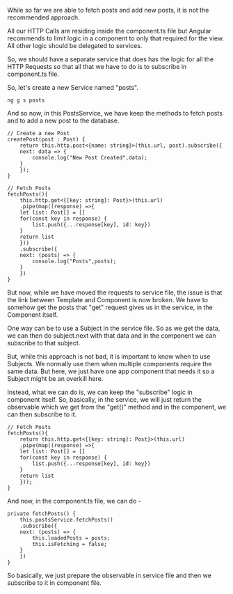 While so far we are able to fetch posts and add new posts, it is not the recommended approach.

All our HTTP Calls are residing inside the component.ts file but Angular recommends to limit logic in a component to only that required for the view. All other logic should be delegated to services.

So, we should have a separate service that does has the logic for all the HTTP Requests so that all that we have to do is to subscribe in component.ts file.

So, let's create a new Service named "posts".

    ng g s posts

And so now, in this PostsService, we have keep the methods to fetch posts and to add a new post to the database.


    // Create a new Post
    createPost(post : Post) {
        return this.http.post<{name: string}>(this.url, post).subscribe({
        next: data => {
            console.log("New Post Created",data);
        }
        });
    }

    // Fetch Posts
    fetchPosts(){
        this.http.get<{[key: string]: Post}>(this.url)
        .pipe(map((response) =>{
        let list: Post[] = []
        for(const key in response) {
            list.push({...response[key], id: key})
        }
        return list
        }))
        .subscribe({
        next: (posts) => {
            console.log("Posts",posts);
        }
        })
    }


But now, while we have moved the requests to service file, the issue is that the link between Template and Component is now broken. We have to somehow get the posts that "get" request gives us in the service, in the Component itself. 

One way can be to use a Subject in the service file. So as we get the data, we can then do subject.next with that data and in the component we can subscribe to that subject.

But, while this approach is not bad, it is important to know when to use Subjects. We normally use them when multiple components require the same data. But here, we just have one app component that needs it so a Subject might be an overkill here.

Instead, what we can do is, we can keep the "subscribe" logic in component itself. So, basically, in the service, we will just return the observable which we get from the "get()" method and in the component, we can then subscribe to it.

    // Fetch Posts
    fetchPosts(){
        return this.http.get<{[key: string]: Post}>(this.url)
        .pipe(map((response) =>{
        let list: Post[] = []
        for(const key in response) {
            list.push({...response[key], id: key})
        }
        return list
        }));
    }

And now, in the component.ts file, we can do -

    private fetchPosts() {
        this.postsService.fetchPosts()
        .subscribe({
        next: (posts) => {
            this.loadedPosts = posts;
            this.isFetching = false;
        }
        })
    }

So basically, we just prepare the observable in service file and then we subscribe to it in component file.